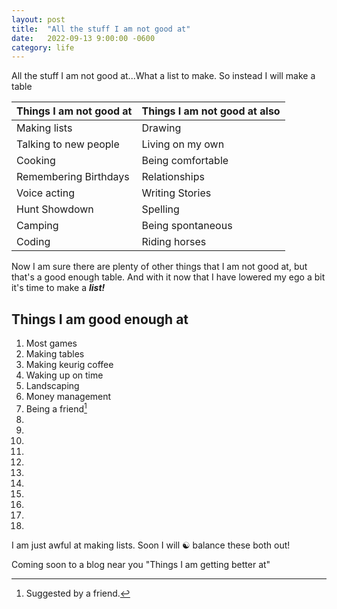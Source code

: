 ```yaml
---
layout: post
title:  "All the stuff I am not good at"
date:   2022-09-13 9:00:00 -0600
category: life
---
```


All the stuff I am not good at...What a list to make. So instead I will make a table

| Things I am not good at | Things I am not good at also |
|---|---|
| Making lists | Drawing |
| Talking to new people | Living on my own |
| Cooking | Being comfortable |
| Remembering Birthdays | Relationships |
| Voice acting | Writing Stories |
| Hunt Showdown | Spelling |
| Camping | Being spontaneous |
| Coding | Riding horses |

Now I am sure there are plenty of other things that I am not good at, but that's a good enough table. And with it now that I have lowered my ego a bit it's time to make a ***list!***

Things I am good enough at
--------------------
1. Most games
2. Making tables
3. Making keurig coffee
4. Waking up on time
5. Landscaping
6. Money management
7. Being a friend[^1]
8. 
9. 
10. 
11. 
12. 
13. 
14. 
15. 
16. 
17. 
18. 

I am just awful at making lists. Soon I will ☯️ balance these both out!

Coming soon to a blog near you "Things I am getting better at"

[^1]: Suggested by a friend.